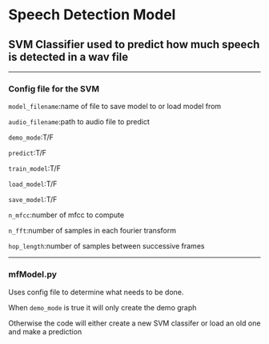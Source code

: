 # Speech Detection Model
## SVM Classifier used to predict how much speech is detected in a wav file

- - -

### Config file for the SVM

`model_filename`:name of file to save model to or load model from

`audio_filename`:path to audio file to predict

`demo_mode`:T/F

`predict`:T/F

`train_model`:T/F

`load_model`:T/F

`save_model`:T/F

`n_mfcc`:number of mfcc to compute

`n_fft`:number of samples in each fourier transform

`hop_length`:number of samples between successive frames

- - - 

### mfModel.py

Uses config file to determine what needs to be done.

When `demo_mode` is true it will only create the demo graph

Otherwise the code will either create a new SVM classifer or load an old one and make a prediction


